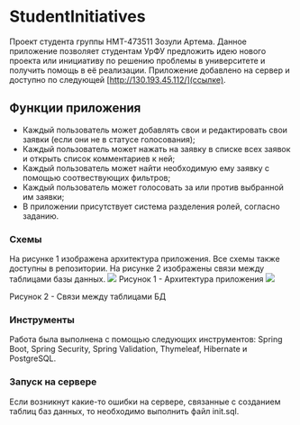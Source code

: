 # StudentInitiatives
Проект студента группы НМТ-473511 Зозули Артема.
Данное приложение позволяет студентам УрФУ предложить идею нового проекта или инициативу по решению проблемы в университете и получить помощь в её реализации. 
Приложение добавлено на сервер и доступно по следующей [http://130.193.45.112/](ссылке).
## Функции приложения
- Каждый пользователь может добавлять свои и редактировать свои заявки (если они не в статусе голосования);
- Каждый  пользователь может нажать на заявку в списке всех заявок и открыть список комментариев к ней;
- Каждый пользователь может найти необходимую ему заявку с помощью соотвествующих фильтров;
- Каждый пользователь может голосовать за или против выбранной им заявки;
- В приложении присутствует система разделения ролей, согласно заданию.
### Схемы
На рисунке 1 изображена архитектура приложения. Все схемы также доступны в репозитории. На рисунке 2 изображены связи между таблицами базы данных.
![](https://raw.githubusercontent.com/Br0adSky/studentInitiatives/main/src/%D0%92%D0%B7%D0%B0%D0%B8%D0%BC%D0%BE%D0%B4%D0%B5%D0%B9%D1%81%D1%82%D0%B2%D0%B8%D0%B5%20%D0%BA%D0%BB%D0%B0%D1%81%D1%81%D0%BE%D0%B2.png)
Рисунок 1 - Архитектура приложения
![](https://raw.githubusercontent.com/Br0adSky/studentInitiatives/main/entitys.png)

Рисунок 2 - Связи между таблицами БД
### Инструменты
Работа была выполнена с помощью следующих инструментов: Spring Boot, Spring Security, Spring Validation, Thymeleaf, Hibernate и PostgreSQL.
### Запуск на сервере
Если возникнут какие-то ошибки на сервере, связанные с созданием таблиц баз данных, то необходимо выполнить файл init.sql.
